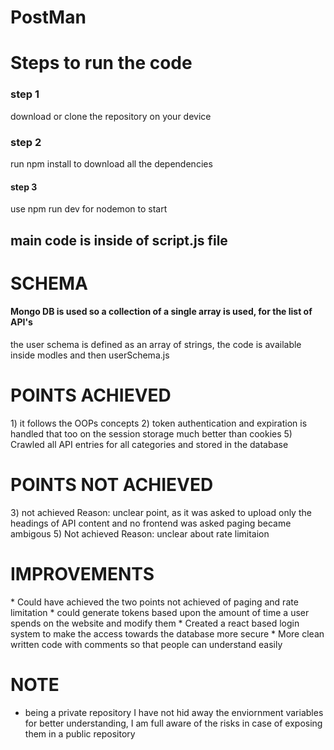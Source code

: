 # PostMan

<h1> Steps to run the code</h1>
<h3>step 1</h3> 
<p>download or clone the repository on your device</p>
<h3>step 2</h3> 
<p>run npm install to download all the dependencies</p>
<h4>step 3</h4> 
<p>use npm run dev for nodemon to start</p>

<h2>main code is inside of script.js file</h2>

<h1>SCHEMA </h1>
<h4>Mongo DB is used so a collection of a single array is used, for the list of API's </h4>
<p>the user schema is defined as an array of strings, the code is available inside modles and then userSchema.js</p>

<h1>POINTS ACHIEVED</h1>
1) it follows the OOPs concepts
2) token authentication and expiration is handled that too on the session storage much better than cookies
5) Crawled all API entries for all categories and stored in the database

<h1>POINTS NOT ACHIEVED</h1>
3) not achieved Reason: unclear point, as it was asked to upload only the headings of API content and no frontend was asked paging became ambigous
5) Not achieved Reason: unclear about rate limitaion


<h1>IMPROVEMENTS</h1>
* Could have achieved the two points not achieved of paging and rate limitation
* could generate tokens based upon the amount of time a user spends on the website and modify them
* Created a react based login system to make the access towards the database more secure
* More clean written code with comments so that people can understand easily

<h1>NOTE</h1>

* being a private repository I have not hid away the enviornment variables for better understanding, I am full aware of the risks in case of exposing them in 
a public repository
